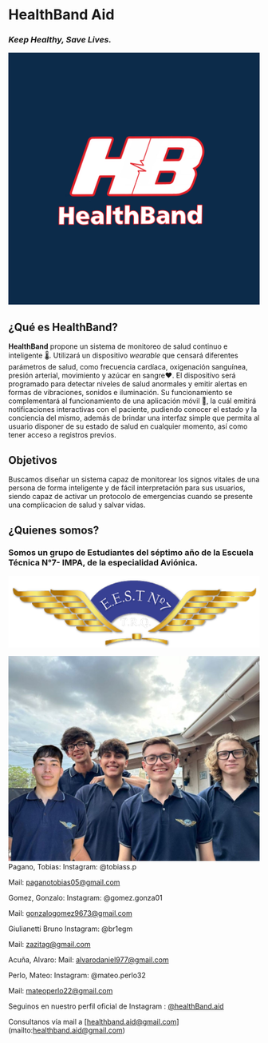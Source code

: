 # HealthBand Aid
### *Keep Healthy, Save Lives.*

![HealthBand Aid](image0.jpeg)

## ¿Qué es HealthBand?

**HealthBand** propone un sistema de monitoreo de salud continuo e inteligente :thermometer:. Utilizará un dispositivo *wearable* que censará diferentes parámetros de salud, como frecuencia cardíaca, oxigenación sanguínea, presión arterial, movimiento y azúcar en sangre:heart:. El dispositivo será programado para detectar niveles de salud anormales y emitir alertas en formas de vibraciones, sonidos e iluminación. Su funcionamiento se complementará al funcionamiento de una aplicación móvil :iphone:, la cuál emitirá notificaciones interactivas con el paciente, pudiendo conocer el estado y la conciencia del mismo, además de brindar una interfaz simple que permita al usuario disponer de su estado de salud en cualquier momento, así como tener acceso a registros previos.


## Objetivos

Buscamos diseñar un sistema capaz de monitorear los signos vitales de una persona de forma inteligente y de fácil interpretación para sus usuarios,  siendo capaz de activar un protocolo de emergencias cuando se presente una complicacion de salud y salvar vidas. 

## ¿Quienes somos?

### Somos un grupo de Estudiantes del séptimo año de la **Escuela Técnica N°7- IMPA**, de la especialidad **Aviónica**.
![Escudo](logo.png)


![foto grupal](assets/fotogrupal.jpg)
Pagano, Tobias: 
Instagram: @tobiass.p

Mail: paganotobias05@gmail.com



Gomez, Gonzalo:
Instagram: @gomez.gonza01

Mail: gonzalogomez9673@gmail.com



Giulianetti Bruno
Instagram: @br1egm

Mail: zazitag@gmail.com



Acuña, Alvaro:
Mail: alvarodaniel977@gmail.com



Perlo, Mateo:
Instagram: @mateo.perlo32

Mail: mateoperlo22@gmail.com


Seguinos en nuestro perfil oficial de Instagram : [@healthBand.aid](https://www.instagram.com/healthband.aid/)

Consultanos vía mail a [healthband.aid@gmail.com] (mailto:healthband.aid@gmail.com) 
